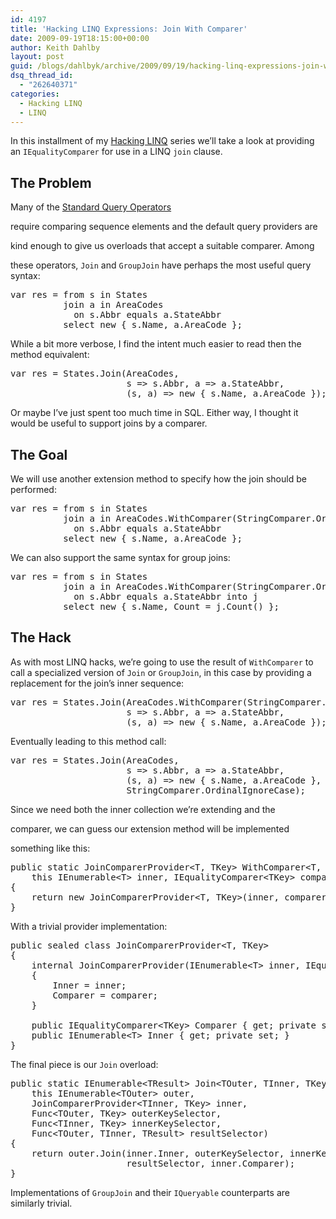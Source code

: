 ```yaml
---
id: 4197
title: 'Hacking LINQ Expressions: Join With Comparer'
date: 2009-09-19T18:15:00+00:00
author: Keith Dahlby
layout: post
guid: /blogs/dahlbyk/archive/2009/09/19/hacking-linq-expressions-join-with-comparer.aspx
dsq_thread_id:
  - "262640371"
categories:
  - Hacking LINQ
  - LINQ
---
```

In this installment of my [Hacking LINQ](http://solutionizing.net/tag/hacking-linq/) series we&#8217;ll take a look at providing an `IEqualityComparer` for use in a LINQ `join` clause.

## The Problem

Many of the [Standard Query Operators](http://msdn.microsoft.com/en-us/library/bb397896.aspx "Standard Query Operators Overview")
  
require comparing sequence elements and the default query providers are
  
kind enough to give us overloads that accept a suitable comparer. Among
  
these operators, `Join` and `GroupJoin` have perhaps the most useful query syntax:

<pre>var res = from s in States<br />          join a in AreaCodes<br />            on s.Abbr equals a.StateAbbr<br />          select new { s.Name, a.AreaCode };</pre>

While a bit more verbose, I find the intent much easier to read then the method equivalent:

<pre>var res = States.Join(AreaCodes,<br />                      s =&gt; s.Abbr, a =&gt; a.StateAbbr,<br />                      (s, a) =&gt; new { s.Name, a.AreaCode });</pre>

Or maybe I&#8217;ve just spent too much time in SQL. Either way, I thought it would be useful to support joins by a comparer.

## The Goal

We will use another extension method to specify how the join should be performed:

<pre>var res = from s in States<br />          join a in AreaCodes.WithComparer(StringComparer.OrdinalIgnoreCase)<br />            on s.Abbr equals a.StateAbbr<br />          select new { s.Name, a.AreaCode };</pre>

We can also support the same syntax for group joins:

<pre>var res = from s in States<br />          join a in AreaCodes.WithComparer(StringComparer.OrdinalIgnoreCase)<br />            on s.Abbr equals a.StateAbbr into j<br />          select new { s.Name, Count = j.Count() };</pre>

## The Hack

As with most LINQ hacks, we&#8217;re going to use the result of `WithComparer` to call a specialized version of `Join` or `GroupJoin`, in this case by providing a replacement for the join&#8217;s inner sequence:

<pre>var res = States.Join(AreaCodes.WithComparer(StringComparer.OrdinalIgnoreCase),<br />                      s =&gt; s.Abbr, a =&gt; a.StateAbbr,<br />                     &nbsp;(s, a) =&gt; new { s.Name, a.AreaCode });</pre>

Eventually leading to this method call:

<pre>var res = States.Join(AreaCodes,<br />                      s =&gt; s.Abbr, a =&gt; a.StateAbbr,<br />                     &nbsp;(s, a) =&gt; new { s.Name, a.AreaCode },<br />                      StringComparer.OrdinalIgnoreCase);</pre>

Since we need both the inner collection we&#8217;re extending and the
  
comparer, we can guess our extension method will be implemented
  
something like this:

<pre>public static JoinComparerProvider&lt;T, TKey&gt; WithComparer&lt;T, TKey&gt;(<br />    this IEnumerable&lt;T&gt; inner, IEqualityComparer&lt;TKey&gt; comparer)<br />{<br />    return new JoinComparerProvider&lt;T, TKey&gt;(inner, comparer);<br />}</pre>

With a trivial provider implementation:

<pre>public sealed class JoinComparerProvider&lt;T, TKey&gt;<br />{<br />    internal JoinComparerProvider(IEnumerable&lt;T&gt; inner, IEqualityComparer&lt;TKey&gt; comparer)<br />    {<br />        Inner = inner;<br />        Comparer = comparer;<br />    }<br /><br />    public IEqualityComparer&lt;TKey&gt; Comparer { get; private set; }<br />    public IEnumerable&lt;T&gt; Inner { get; private set; }<br />}</pre>

The final piece is our `Join` overload:

<pre>public static IEnumerable&lt;TResult&gt; Join&lt;TOuter, TInner, TKey, TResult&gt;(<br />    this IEnumerable&lt;TOuter&gt; outer,<br />    JoinComparerProvider&lt;TInner, TKey&gt; inner,<br />    Func&lt;TOuter, TKey&gt; outerKeySelector,<br />    Func&lt;TInner, TKey&gt; innerKeySelector,<br />    Func&lt;TOuter, TInner, TResult&gt; resultSelector)<br />{<br />    return outer.Join(inner.Inner, outerKeySelector, innerKeySelector,<br />                      resultSelector, inner.Comparer);<br />}</pre>

Implementations of `GroupJoin` and their `IQueryable` counterparts are similarly trivial.
